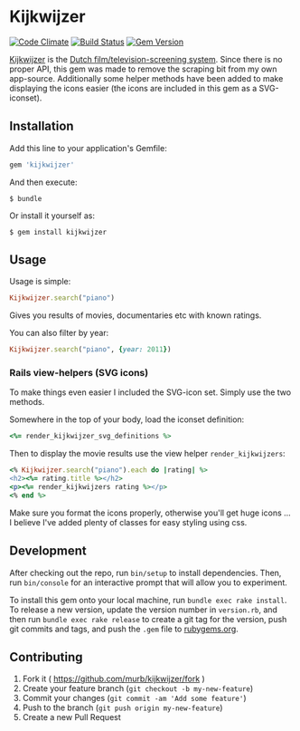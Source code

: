 # Kijkwijzer
[![Code Climate](https://codeclimate.com/github/murb/kijkwijzer.png)](https://codeclimate.com/github/murb/workbook) [![Build Status](https://travis-ci.org/murb/kijkwijzer.svg?branch=master)](https://travis-ci.org/murb/workbook) [![Gem Version](https://badge.fury.io/rb/kijkwijzer.svg)](http://badge.fury.io/rb/workbook)


[Kijkwijzer](http://kijkwijzer.nl) is the [Dutch film/television-screening system](https://en.wikipedia.org/wiki/Television_content_rating_systems#Netherlands). Since there is no proper API, this gem was made to remove the scraping bit from my own app-source. Additionally some helper methods have been added to make displaying the icons easier (the icons are included in this gem as a SVG-iconset).

## Installation

Add this line to your application's Gemfile:

```ruby
gem 'kijkwijzer'
```

And then execute:

    $ bundle

Or install it yourself as:

    $ gem install kijkwijzer

## Usage

Usage is simple:

```ruby
Kijkwijzer.search("piano")
```

Gives you results of movies, documentaries etc with known ratings.

You can also filter by year:

```ruby
Kijkwijzer.search("piano", {year: 2011})
```

### Rails view-helpers (SVG icons)

To make things even easier I included the SVG-icon set. Simply use the two methods.

Somewhere in the top of your body, load the iconset definition:

```ruby
<%= render_kijkwijzer_svg_definitions %>
```
Then to display the movie results use the view helper `render_kijkwijzers`:

```ruby
<% Kijkwijzer.search("piano").each do |rating| %>
<h2><%= rating.title %></h2>
<p><%= render_kijkwijzers rating %></p>
<% end %>
```

Make sure you format the icons properly, otherwise you'll get huge icons ... I believe I've added plenty of classes for easy styling using css.

## Development

After checking out the repo, run `bin/setup` to install dependencies. Then, run `bin/console` for an interactive prompt that will allow you to experiment.

To install this gem onto your local machine, run `bundle exec rake install`. To release a new version, update the version number in `version.rb`, and then run `bundle exec rake release` to create a git tag for the version, push git commits and tags, and push the `.gem` file to [rubygems.org](https://rubygems.org).

## Contributing

1. Fork it ( https://github.com/murb/kijkwijzer/fork )
2. Create your feature branch (`git checkout -b my-new-feature`)
3. Commit your changes (`git commit -am 'Add some feature'`)
4. Push to the branch (`git push origin my-new-feature`)
5. Create a new Pull Request
